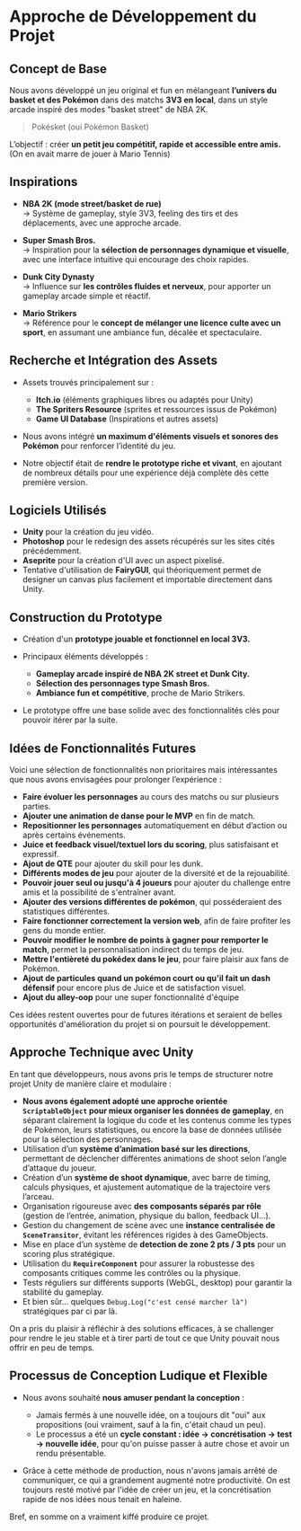 # Approche de Développement du Projet

## Concept de Base
Nous avons développé un jeu original et fun en mélangeant **l’univers du basket et des Pokémon** dans des matchs **3V3 en local**, dans un style arcade inspiré des modes "basket street" de NBA 2K.

> Pokésket (oui Pokémon Basket)

L’objectif : créer **un petit jeu compétitif, rapide et accessible entre amis.** (On en avait marre de jouer à Mario Tennis)

## Inspirations
- **NBA 2K (mode street/basket de rue)**  
  → Système de gameplay, style 3V3, feeling des tirs et des déplacements, avec une approche arcade. 
  
- **Super Smash Bros.**  
  → Inspiration pour la **sélection de personnages dynamique et visuelle**, avec une interface intuitive qui encourage des choix rapides.

- **Dunk City Dynasty**  
  → Influence sur **les contrôles fluides et nerveux**, pour apporter un gameplay arcade simple et réactif.

- **Mario Strikers**  
  → Référence pour le **concept de mélanger une licence culte avec un sport**, en assumant une ambiance fun, décalée et spectaculaire.

## Recherche et Intégration des Assets
- Assets trouvés principalement sur :
  - **Itch.io** (éléments graphiques libres ou adaptés pour Unity)
  - **The Spriters Resource** (sprites et ressources issus de Pokémon)
  - **Game UI Database** (Inspirations et autres assets)
  
- Nous avons intégré **un maximum d'éléments visuels et sonores des Pokémon** pour renforcer l’identité du jeu.

- Notre objectif était de **rendre le prototype riche et vivant**, en ajoutant de nombreux détails pour une expérience déjà complète dès cette première version.

## Logiciels Utilisés
- **Unity** pour la création du jeu vidéo.
- **Photoshop** pour le redesign des assets récupérés sur les sites cités précédemment.
- **Aseprite** pour la création d'UI avec un aspect pixelisé.
- Tentative d'utilisation de **FairyGUI**, qui théoriquement permet de designer un canvas plus facilement et importable directement dans Unity.

## Construction du Prototype
- Création d'un **prototype jouable et fonctionnel en local 3V3.**
- Principaux éléments développés :
  - **Gameplay arcade inspiré de NBA 2K street et Dunk City.**
  - **Sélection des personnages type Smash Bros.**
  - **Ambiance fun et compétitive**, proche de Mario Strikers.

- Le prototype offre une base solide avec des fonctionnalités clés pour pouvoir itérer par la suite.

## Idées de Fonctionnalités Futures
Voici une sélection de fonctionnalités non prioritaires mais intéressantes que nous avons envisagées pour prolonger l’expérience :

- **Faire évoluer les personnages** au cours des matchs ou sur plusieurs parties.
- **Ajouter une animation de danse pour le MVP** en fin de match.
- **Repositionner les personnages** automatiquement en début d’action ou après certains événements.
- **Juice et feedback visuel/textuel lors du scoring**, plus satisfaisant et expressif.
- **Ajout de QTE** pour ajouter du skill pour les dunk.
- **Différents modes de jeu** pour ajouter de la diversité et de la rejouabilité.
- **Pouvoir jouer seul ou jusqu'à 4 joueurs** pour ajouter du challenge entre amis et la possibilité de s'entraîner avant.
- **Ajouter des versions différentes de pokémon**, qui posséderaient des statistiques différentes.
- **Faire fonctionner correctement la version web**, afin de faire profiter les gens du monde entier.
- **Pouvoir modifier le nombre de points à gagner pour remporter le match**, permet la personnalisation indirect du temps de jeu.
- **Mettre l'entièreté du pokédex dans le jeu**, pour faire plaisir aux fans de Pokémon.
- **Ajout de particules quand un pokémon court ou qu'il fait un dash défensif** pour encore plus de Juice et de satisfaction visuel.
- **Ajout du alley-oop** pour une super fonctionnalité d'équipe

Ces idées restent ouvertes pour de futures itérations et seraient de belles opportunités d'amélioration du projet si on poursuit le développement.

## Approche Technique avec Unity
En tant que développeurs, nous avons pris le temps de structurer notre projet Unity de manière claire et modulaire :

- **Nous avons également adopté une approche orientée `ScriptableObject` pour mieux organiser les données de gameplay**, en séparant clairement la logique du code et les contenus comme les types de Pokémon, leurs statistiques, ou encore la base de données utilisée pour la sélection des personnages.
- Utilisation d’un **système d’animation basé sur les directions**, permettant de déclencher différentes animations de shoot selon l’angle d’attaque du joueur.
- Création d’un **système de shoot dynamique**, avec barre de timing, calculs physiques, et ajustement automatique de la trajectoire vers l’arceau.
- Organisation rigoureuse avec **des composants séparés par rôle** (gestion de l’entrée, animation, physique du ballon, feedback UI...).
- Gestion du changement de scène avec une **instance centralisée de `SceneTransitor`**, évitant les références rigides à des GameObjects.
- Mise en place d’un système de **detection de zone 2 pts / 3 pts** pour un scoring plus stratégique.
- Utilisation du **`RequireComponent`** pour assurer la robustesse des composants critiques comme les contrôles ou la physique.
- Tests réguliers sur différents supports (WebGL, desktop) pour garantir la stabilité du gameplay.
- Et bien sûr… quelques `Debug.Log("c'est censé marcher là")` stratégiques par ci par là.

On a pris du plaisir à réfléchir à des solutions efficaces, à se challenger pour rendre le jeu stable et à tirer parti de tout ce que Unity pouvait nous offrir en peu de temps.

## Processus de Conception Ludique et Flexible
- Nous avons souhaité **nous amuser pendant la conception** :  
  - Jamais fermés à une nouvelle idée, on a toujours dit "oui" aux propositions (oui vraiment, sauf à la fin, c'était chaud un peu).  
  - Le processus a été un **cycle constant : idée → concrétisation → test → nouvelle idée**, pour qu'on puisse passer à autre chose et avoir un rendu présentable.

- Grâce à cette méthode de production, nous n'avons jamais arrêté de communiquer, ce qui a grandement augmenté notre productivité. On est toujours resté motivé par l'idée de créer un jeu, et la concrétisation rapide de nos idées nous tenait en haleine.

Bref, en somme on a vraiment kiffé produire ce projet.
